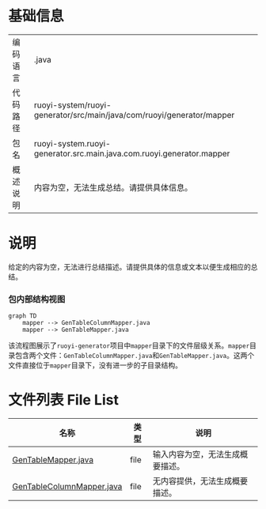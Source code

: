 # 基础信息

|      |      |
|------|------|
| 编码语言 | .java |
| 代码路径 | ruoyi-system/ruoyi-generator/src/main/java/com/ruoyi/generator/mapper |
| 包名 | ruoyi-system.ruoyi-generator.src.main.java.com.ruoyi.generator.mapper |
| 概述说明 | 内容为空，无法生成总结。请提供具体信息。 |

# 说明

给定的内容为空，无法进行总结描述。请提供具体的信息或文本以便生成相应的总结。


### 包内部结构视图

```mermaid
graph TD
    mapper --> GenTableColumnMapper.java
    mapper --> GenTableMapper.java
```

该流程图展示了`ruoyi-generator`项目中`mapper`目录下的文件层级关系。`mapper`目录包含两个文件：`GenTableColumnMapper.java`和`GenTableMapper.java`。这两个文件直接位于`mapper`目录下，没有进一步的子目录结构。

# 文件列表 File List

| 名称   | 类型  | 说明 |
|-------|------|-------------|
| [GenTableMapper.java](GenTableMapper.md) | file | 输入内容为空，无法生成概要描述。 |
| [GenTableColumnMapper.java](GenTableColumnMapper.md) | file | 无内容提供，无法生成概要描述。 |


